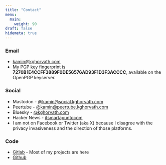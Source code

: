 ```yaml
---
title: "Contact"
menu:
  main:
    weight: 90
draft: false
hidemeta: true
---
```


### Email
- [kamin@kghorvath.com](mailto:kamin@kghorvath.com)
- My PGP key fingerprint is **7270B1E4CCFF3889F0DE56576AD93F1D3F3ACCCC**, available on the OpenPGP keyserver.

### Social
- Mastodon - [@kamin@social.kghorvath.com](https://social.kghorvath.com/@kamin)
- Peertube - [@kamin@peertube.kghorvath.com](https://peertube.kghorvath.com/a/kamin/video-channels)
- Bluesky - [@kghorvath.com](https://bsky.app/profile/kghorvath.com)
- Hacker News - [itsmartapuntocom](https://news.ycombinator.com/user?id=itsmartapuntocm)
- I am not on Facebook or Twitter (aka X) because I disagree with the privacy invasiveness and the direction of those platforms.

### Code

- [Gitlab](https://gitlab.com/khorvath) - Most of my projects are here
- [Github](https://github.com/kghorvath)
